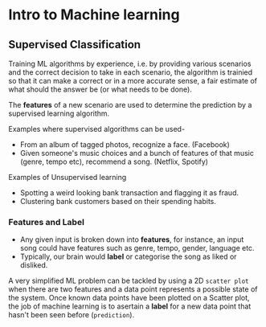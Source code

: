 # Intro to Machine learning

## Supervised Classification

Training ML algorithms by experience, i.e. by providing various scenarios and the correct decision to take in each scenario, the algorithm is trainied so that it can make a correct or in a more accurate sense, a fair estimate of what should the answer be (or what needs to be done).

The **features** of a new scenario are used to determine the prediction by a supervised learning algorithm.

Examples where supervised algorithms can be used-

+ From an album of tagged photos, recognize a face. (Facebook)
+ Given someone's music choices and a bunch of features of that music (genre, tempo etc), recommend a song. (Netflix, Spotify)

Examples of Unsupervised learning

+ Spotting a weird looking bank transaction and flagging it as fraud.
+ Clustering bank customers based on their spending habits.

### Features and Label

+ Any given input is broken down into **features**, for instance, an input song could have features such as genre, tempo, gender, language etc.
+ Typically, our brain would **label** or categorise the song as liked or disliked.

A very simplified ML problem can be tackled by using a 2D `scatter plot` when there are two features and a data point represents a possible state of the system. Once known data points have been plotted on a Scatter plot, the job of machine learning is to asertain a **label** for a new data point that hasn't been seen before (`prediction`).
